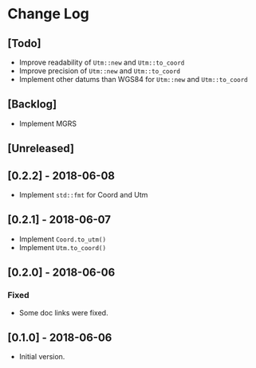 # Change Log

## [Todo]

* Improve readability of `Utm::new` and `Utm::to_coord`
* Improve precision of `Utm::new` and `Utm::to_coord`
* Implement other datums than WGS84 for `Utm::new` and `Utm::to_coord`

## [Backlog]

* Implement MGRS

## [Unreleased]

## [0.2.2] - 2018-06-08

* Implement `std::fmt` for Coord and Utm

## [0.2.1] - 2018-06-07

* Implement `Coord.to_utm()`
* Implement `Utm.to_coord()`

## [0.2.0] - 2018-06-06

### Fixed

* Some doc links were fixed.

## [0.1.0] - 2018-06-06

* Initial version.
